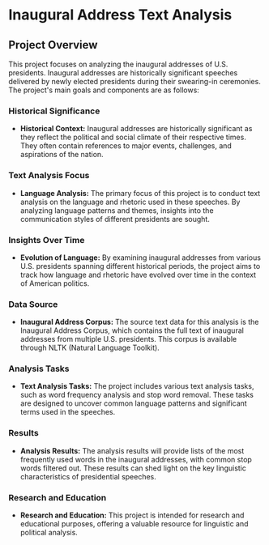 # Inaugural Address Text Analysis

## Project Overview

This project focuses on analyzing the inaugural addresses of U.S. presidents. Inaugural addresses are historically significant speeches delivered by newly elected presidents during their swearing-in ceremonies. The project's main goals and components are as follows:

### Historical Significance

- **Historical Context:** Inaugural addresses are historically significant as they reflect the political and social climate of their respective times. They often contain references to major events, challenges, and aspirations of the nation.

### Text Analysis Focus

- **Language Analysis:** The primary focus of this project is to conduct text analysis on the language and rhetoric used in these speeches. By analyzing language patterns and themes, insights into the communication styles of different presidents are sought.

### Insights Over Time

- **Evolution of Language:** By examining inaugural addresses from various U.S. presidents spanning different historical periods, the project aims to track how language and rhetoric have evolved over time in the context of American politics.

### Data Source

- **Inaugural Address Corpus:** The source text data for this analysis is the Inaugural Address Corpus, which contains the full text of inaugural addresses from multiple U.S. presidents. This corpus is available through NLTK (Natural Language Toolkit).

### Analysis Tasks

- **Text Analysis Tasks:** The project includes various text analysis tasks, such as word frequency analysis and stop word removal. These tasks are designed to uncover common language patterns and significant terms used in the speeches.

### Results

- **Analysis Results:** The analysis results will provide lists of the most frequently used words in the inaugural addresses, with common stop words filtered out. These results can shed light on the key linguistic characteristics of presidential speeches.

### Research and Education

- **Research and Education:** This project is intended for research and educational purposes, offering a valuable resource for linguistic and political analysis.


